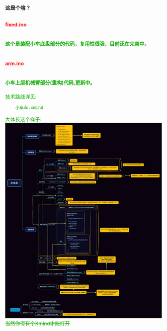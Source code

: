 ### 这是个啥？
## <font size=3, color=red>fixed.ino<font>
<font size=3, color=read>这个是装配小车底盘部分的代码，复用性很强，目前还在完善中。  
---
## <font size=3, color=red>arm.ino<font>
<font size=3, color=read>小车上层机械臂部分(重构)代码,更新中。 
---
技术路线详见:  

```路线名单.txt
    小车车.xmind
``` 
大体长这个样子:   
![路线图](小车车.png)
~~当然你得有个Xmind才能打开~~ 
<font>
